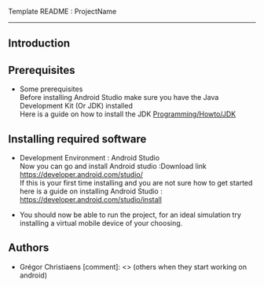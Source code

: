 Template README : ProjectName

---------------------------------------------------------------------------------------------

## Introduction

## Prerequisites
* Some prerequisites  
    Before installing Android Studio make sure you have the Java Development Kit (Or JDK) installed  
    Here is a guide on how to install the JDK [Programming/Howto/JDK](https://www3.ntu.edu.sg/home/ehchua/programming/howto/JDK_HowTo.html)

## Installing required software
* Development Environment : Android Studio  
    Now you can go and install Android studio :Download link https://developer.android.com/studio/  
    If this is your first time installing and you are not sure how to get started  
    here is a guide on installing Android Studio : https://developer.android.com/studio/install  

* You should now be able to run the project, for an ideal simulation try installing a virtual mobile device of your choosing.

[//]: # (This may be the most platform independent comment)

[//]: # (Add a screenshot of the running programm for reference)

[//]: # (##How to run tests)

[//]: # (##Deployment -> Devop organisation , backend org in general)

## Authors
* Grégor Christiaens
[comment]: <> (others when they start working on android)
